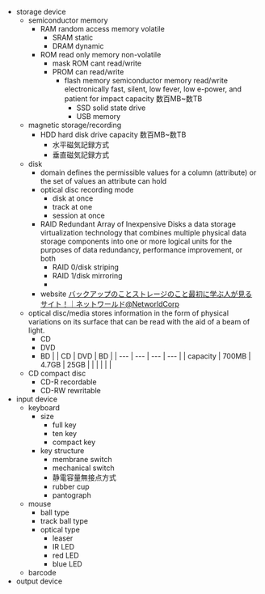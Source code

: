 - storage device
    - semiconductor memory
        - RAM random access memory
            volatile
            - SRAM static
            - DRAM dynamic
        - ROM read only memory
            non-volatile
            - mask ROM
                cant read/write
            - PROM
                can read/write
                - flash memory
                    semiconductor memory
                    read/write electronically
                    fast, silent, low fever, low e-power, and patient for impact
                    capacity 数百MB~数TB
                    - SSD solid state drive
                    - USB memory
    - magnetic storage/recording
        - HDD hard disk drive
            capacity 数百MB~数TB
            - 水平磁気記録方式
            - 垂直磁気記録方式
    - disk
        - domain
            defines the permissible values for a column (attribute) or the set of values an attribute can hold
        - optical disc recording mode
            - disk at once
            - track at one
            - session at once
        - RAID Redundant Array of Inexpensive Disks
            a data storage virtualization technology that combines multiple physical data storage components into one or more logical units for the purposes of data redundancy, performance improvement, or both
            - RAID 0/disk striping
            - RAID 1/disk mirroring
            - 
        - website
            [バックアップのことストレージのこと最初に学ぶ人が見るサイト！｜ネットワールド@NetworldCorp](https://www.networld.co.jp/solution/learn_first/index.html)
    - optical disc/media
        stores information in the form of physical variations on its surface that can be read with the aid of a beam of light.
        - CD
        - DVD
        - BD
        |  | CD | DVD | BD |
        | --- | --- | --- | --- |
        | capacity | 700MB | 4.7GB | 25GB |
        |  |  |  |  |
    - CD compact disc
        - CD-R recordable
        - CD-RW rewritable
- input device
    - keyboard
        - size
            - full key
            - ten key
            - compact key
        - key structure
            - membrane switch
            - mechanical switch
            - 静電容量無接点方式
            - rubber cup
            - pantograph
    - mouse
        - ball type
        - track ball type
        - optical type
            - leaser
            - IR LED
            - red LED
            - blue LED
    - barcode
- output device